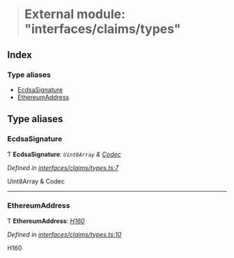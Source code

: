 > # External module: "interfaces/claims/types"

## Index

### Type aliases

* [EcdsaSignature](_interfaces_claims_types_.md#ecdsasignature)
* [EthereumAddress](_interfaces_claims_types_.md#ethereumaddress)

## Type aliases

###  EcdsaSignature

Ƭ **EcdsaSignature**: *`Uint8Array` & [Codec](../interfaces/_types_.codec.md)*

*Defined in [interfaces/claims/types.ts:7](https://github.com/polkadot-js/api/blob/2ddc87c/packages/types/src/interfaces/claims/types.ts#L7)*

Uint8Array & Codec

___

###  EthereumAddress

Ƭ **EthereumAddress**: *[H160](../classes/_primitive_h160_.h160.md)*

*Defined in [interfaces/claims/types.ts:10](https://github.com/polkadot-js/api/blob/2ddc87c/packages/types/src/interfaces/claims/types.ts#L10)*

H160